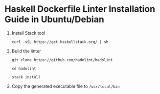# Haskell Dockerfile Linter Installation Guide in Ubuntu/Debian
1. Install Stack tool

	`curl -sSL https://get.haskellstack.org/ | sh`

2. Build the linter

	`git clone https://github.com/hadolint/hadolint`

	`cd hadolint`

	`stack install`

3. Copy the generated executable file to `/usr/local/bin`
